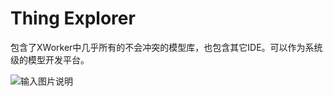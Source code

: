 # Thing Explorer
包含了XWorker中几乎所有的不会冲突的模型库，也包含其它IDE。可以作为系统级的模型开发平台。

![输入图片说明](https://www.xworker.org/files/2021/1012/194652thingexplorer.jpg "屏幕截图.png")
